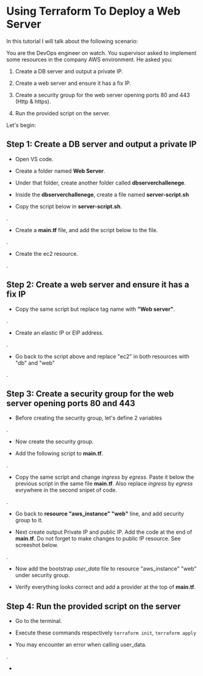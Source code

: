 # Using Terraform To Deploy a Web Server

In this tutorial I will talk about the following scenario:

You are the DevOps engineer on watch. You supervisor asked to implement some resources in the company AWS environment. He asked you: 

1) Create a DB server and output a private IP.
   
2) Create a web server and ensure it has a fix IP.

3) Create a security group for the web server opening ports 80 and 443 (Http & https).

4) Run the provided script on the server. 


Let's begin:

## Step 1: Create a DB server and output a private IP

- Open VS code.

- Create a folder named **Web Server**. 

- Under that folder, create another folder called **dbserverchallenege**.

- Inside the **dbserverchallenege**, create a file named **server-script.sh**

- Copy the script below in **server-script.sh**. 


.


- Create a **main.tf** file, and add the script below to the file.

.


- Create the ec2 resource. 


.


## Step 2: Create a web server and ensure it has a fix IP

- Copy the same script but replace tag name with **"Web server"**.


.


- Create an elastic IP or EIP address. 


.


- Go back to the script above and replace "ec2" in both resources with "db" and "web"


.


## Step 3: Create a security group for the web server opening ports 80 and 443

- Before creating the security group, let's define 2 variables


.


- Now create the security group.

- Add the following script to **main.tf**.


.


- Copy the same script and change *ingress* by *egress*. Paste it below the previous script in the same file **main.tf**. Also replace *ingress* by *egress* evrywhere in the second snipet of code.


.


- Go back to **resource "aws_instance" "web"** line, and add security group to it. 

- Next create output Private IP and public IP. Add the code at the end of **main.tf**. Do not forget to make changes to public IP resource. See screeshot below. 


.


- Now add the bootstrap *user_data* file to resource "aws_instance" "web" under security group.

- Verify everything looks correct and add a provider at the top of **main.tf**. 


## Step 4: Run the provided script on the server

- Go to the terminal. 

- Execute these commands respectively `terraform init`, `terraform apply`

- You may encounter an error when calling user_data. 


.


- 